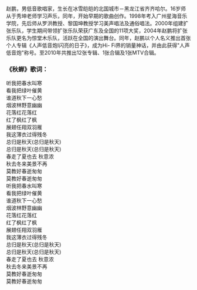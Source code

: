

赵鹏，男低音歌唱家，生长在冰雪皑皑的北国城市－黑龙江省齐齐哈尔。16岁师从于秀坤老师学习声乐，同年，开始早期的歌曲创作。1998年考入广州星海音乐学院，先后师从罗洪教授、黎国坤教授学习美声唱法及通俗唱法。2000年组建扩张乐队，学生期间带领扩张乐队荣获广东及全国的11项大奖，2004年赵鹏将扩张乐队更名为惊堂木乐队，活跃在全国的演出舞台。同年，赵鹏以个人名义推出首张个人专辑《人声低音炮Ⅰ闪亮的日子》，成为Hi-
Fi界的销量神话，并由此获得"人声低音炮"称号。至2010年共推出12张专辑、1张合辑及1张MTV合辑。

### 《秋蝉》歌词：

听我把春水叫寒  
看我把绿叶催黄  
谁道秋下一心愁  
烟波林野意幽幽  
花落红花落红  
红了枫红了枫  
展翅任翔双羽雁  
我这薄衣过得残冬  
总归是秋天(总归是秋天)  
总归是秋天(总归是秋天)  
春走了夏也去 秋意浓  
秋去冬来美景不再  
莫教好春逝匆匆  
莫教好春逝匆匆  
听我把春水叫寒  
看我把绿叶催黄  
谁道秋下一心愁  
烟波林野意幽幽  
花落红花落红  
红了枫红了枫  
展翅任翔双羽雁  
我这薄衣过得残冬  
总归是秋天(总归是秋天)  
总归是秋天(总归是秋天)  
春走了夏也去 秋意浓  
秋去冬来美景不再  
莫教好春逝匆匆  
莫教好春逝匆匆


